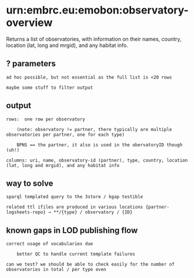 # urn:embrc.eu:emobon:observatory-overview

Returns a list of observatories, with information on their names, country, location (lat, long and mrgid), and any habitat info.

## ? parameters

    ad hoc possible, but not essential as the full list is <20 rows

    maybe some stuff to filter output

## output

    rows:  one row per observatory

        (note: observatory != partner, there typically are multiple observatories per partner, one for each type)

        BPNS == the partner, it also is used in the obervatoryID though (uh!)

    columns: uri, name, observatory-id (partner), type, country, location (lat, long and mrgid), and any habitat info

## way to solve

    sparql templated query to the 3store / kgap testible

    related ttl ifiles are produced in various locations {partner-logsheets-repo} → **/{type} / observatory / {ID} 

## known gaps in LOD publishing flow

    correct usage of vocabularies due

        better QC to handle current template failures

    can we test? we should be able to check easily for the number of observatories in total / per type even